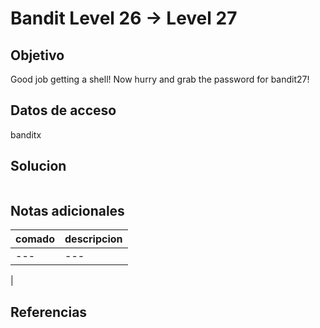 # Bandit Level 26 → Level 27


## Objetivo

Good job getting a shell! Now hurry and grab the password for bandit27!

## Datos de acceso

banditx

## Solucion
```
```

## Notas adicionales

| comado | descripcion |
|----------|-------------|
| ---| ---
|

## Referencias
